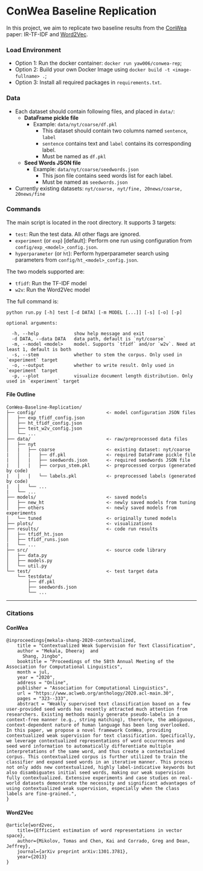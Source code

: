 # ConWea Baseline Replication
In this project, we aim to replicate two baseline results from the [ConWea](#conwea) paper: IR-TF-IDF and [Word2Vec](#word2vec).

### Load Environment
- Option 1: Run the docker container: `docker run yaw006/conwea-rep`;
- Option 2: Build your own Docker Image using `docker build -t <image-fullname> .`;
- Option 3: Install all required packages in `requirements.txt`.

### Data
- Each dataset should contain following files, and placed in `data/`:
  - **DataFrame pickle file**
    - Example: ```data/nyt/coarse/df.pkl```
      - This dataset should contain two columns named ```sentence```, ```label```
      - ```sentence``` contains text and ```label``` contains its corresponding label.
      - Must be named as ```df.pkl```
  - **Seed Words JSON file**
    - Example: ```data/nyt/coarse/seedwords.json```
      - This json file contains seed words list for each label.
      - Must be named as ```seedwords.json```
- Currently existing datasets: `nyt/coarse, nyt/fine, 20news/coarse, 20news/fine`

### Commands
The main script is located in the root directory. It supports 3 targets:
- `test`: Run the test data. All other flags are ignored.
- `experiment` (or `exp`) [default]: Perform one run using configuration from `config/exp_<model>_config.json`.
- `hyperparameter` (or `ht`): Perform hyperparameter search using parameters from `config/ht_<model>_config.json`.

The two models supported are:
- `tfidf`: Run the TF-IDF model
- `w2v`: Run the Word2Vec model

The full command is:

```
python run.py [-h] test [-d DATA] [-m MODEL [...]] [-s] [-o] [-p]

optional arguments:

  -h, --help             show help message and exit
  -d DATA, --data DATA   data path, default is `nyt/coarse`
  -m, --model <model>    model. Supports `tfidf` and/or `w2v`. Need at least 1, default is both
  -s, --stem             whether to stem the corpus. Only used in `experiment` target
  -o, --output           whether to write result. Only used in `experiment` target
  -p, --plot             visualize document length distribution. Only used in `experiment` target
```

#### File Outline
```
ConWea-Baseline-Replication/
├── config/                          <- model configuration JSON files
│   ├── exp_tfidf_config.json
│   ├── ht_tfidf_config.json
│   ├── test_w2v_config.json
│   └── ...
├── data/                            <- raw/preprocessed data files
│   ├── nyt
│   |   ├── coarse                   <- existing dataset: nyt/coarse
|   │   |   ├── df.pkl               <- required DataFrame pickle file
|   │   |   ├── seedwords.json       <- required seedwords JSON file
|   │   |   ├── corpus_stem.pkl      <- preprocessed corpus (generated by code)
|   │   |   └── labels.pkl           <- preprocessed labels (generated by code)
|   │   └── ...
|   └── ...
├── models/                          <- saved models
│   ├── new_ht                       <- newly saved models from tuning
│   ├── others                       <- newly saved models from experiments
│   └── tuned                        <- originally tuned models
├── plots/                           <- visualizations
├── results/                         <- code run results
│   ├── tfidf_ht.json
│   ├── tfidf_runs.json
|   └── ...
├── src/                             <- source code library
│   ├── data.py
│   ├── models.py
│   └── util.py
└── test/                            <- test target data
    └── testdata/
        ├── df.pkl
        ├── seedwords.json
        └── ...
```

---
### Citations
#### ConWea
```
@inproceedings{mekala-shang-2020-contextualized,
    title = "Contextualized Weak Supervision for Text Classification",
    author = "Mekala, Dheeraj  and
      Shang, Jingbo",
    booktitle = "Proceedings of the 58th Annual Meeting of the Association for Computational Linguistics",
    month = jul,
    year = "2020",
    address = "Online",
    publisher = "Association for Computational Linguistics",
    url = "https://www.aclweb.org/anthology/2020.acl-main.30",
    pages = "323--333",
    abstract = "Weakly supervised text classification based on a few user-provided seed words has recently attracted much attention from researchers. Existing methods mainly generate pseudo-labels in a context-free manner (e.g., string matching), therefore, the ambiguous, context-dependent nature of human language has been long overlooked. In this paper, we propose a novel framework ConWea, providing contextualized weak supervision for text classification. Specifically, we leverage contextualized representations of word occurrences and seed word information to automatically differentiate multiple interpretations of the same word, and thus create a contextualized corpus. This contextualized corpus is further utilized to train the classifier and expand seed words in an iterative manner. This process not only adds new contextualized, highly label-indicative keywords but also disambiguates initial seed words, making our weak supervision fully contextualized. Extensive experiments and case studies on real-world datasets demonstrate the necessity and significant advantages of using contextualized weak supervision, especially when the class labels are fine-grained.",
}
```

#### Word2Vec
```
@article{word2vec,
    title={Efficient estimation of word representations in vector space},
    author={Mikolov, Tomas and Chen, Kai and Corrado, Greg and Dean, Jeffrey},
    journal={arXiv preprint arXiv:1301.3781},
    year={2013}
}
```